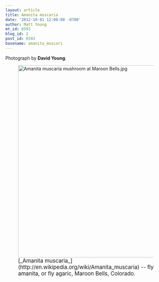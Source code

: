 ```yaml
---
layout: article
title: Amanita muscaria
date: '2012-10-01 12:00:00 -0700'
author: Matt Young
mt_id: 6593
blog_id: 2
post_id: 6593
basename: amanita_muscari
---
```

Photograph by **David Young**.

<figure>
<img src="http://pandasthumb.org/Amanita%20muscaria%20mushroom%20at%20Maroon%20Bells.jpg" alt="Amanita muscaria mushroom at Maroon Bells.jpg" width="600" />
<figcaption markdown="span">
<big>[_Amanita muscaria_](http://en.wikipedia.org/wiki/Amanita_muscaria) -- fly amanita, or fly agaric, Maroon Bells, Colorado.</big>

</figcaption>
</figure>
